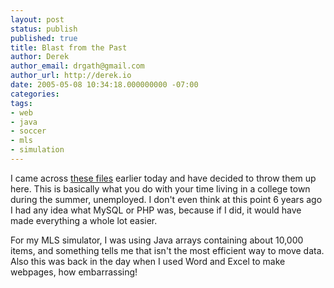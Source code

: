 ```yaml
---
layout: post
status: publish
published: true
title: Blast from the Past
author: Derek
author_email: drgath@gmail.com
author_url: http://derek.io
date: 2005-05-08 10:34:18.000000000 -07:00
categories:
tags:
- web
- java
- soccer
- mls
- simulation
---
```

I came across [these files](http://www.derekgathright.com/soccer/jsp.htm) earlier today and have decided to throw them up here. This is basically what you do with your time living in a college town during the summer, unemployed. I don't even think at this point 6 years ago I had any idea what MySQL or PHP was, because if I did, it would have made everything a whole lot easier.

For my MLS simulator, I was using Java arrays containing about 10,000 items, and something tells me that isn't the most efficient way to move data. Also this was back in the day when I used Word and Excel to make webpages, how embarrassing!
